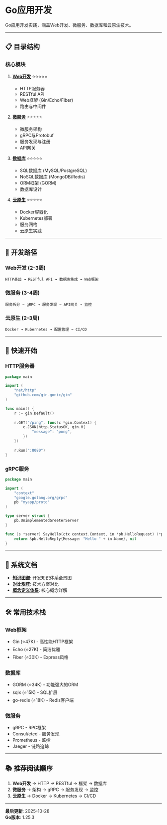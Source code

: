 # Go应用开发

Go应用开发实践，涵盖Web开发、微服务、数据库和云原生技术。

---

## 📋 目录结构

### 核心模块

1. **[Web开发](./web/README.md)** ⭐⭐⭐⭐⭐
   - HTTP服务器
   - RESTful API
   - Web框架 (Gin/Echo/Fiber)
   - 路由与中间件

2. **[微服务](./microservices/README.md)** ⭐⭐⭐⭐⭐
   - 微服务架构
   - gRPC与Protobuf
   - 服务发现与注册
   - API网关

3. **[数据库](./database/README.md)** ⭐⭐⭐⭐⭐
   - SQL数据库 (MySQL/PostgreSQL)
   - NoSQL数据库 (MongoDB/Redis)
   - ORM框架 (GORM)
   - 数据库设计

4. **[云原生](./cloud-native/README.md)** ⭐⭐⭐⭐⭐
   - Docker容器化
   - Kubernetes部署
   - 服务网格
   - 云原生实践

---

## 🎯 开发路径

### Web开发 (2-3周)
```
HTTP基础 → RESTful API → 数据库集成 → Web框架
```

### 微服务 (3-4周)
```
服务拆分 → gRPC → 服务发现 → API网关 → 监控
```

### 云原生 (2-3周)
```
Docker → Kubernetes → 配置管理 → CI/CD
```

---

## 🚀 快速开始

### HTTP服务器

```go
package main

import (
    "net/http"
    "github.com/gin-gonic/gin"
)

func main() {
    r := gin.Default()
    
    r.GET("/ping", func(c *gin.Context) {
        c.JSON(http.StatusOK, gin.H{
            "message": "pong",
        })
    })
    
    r.Run(":8080")
}
```

### gRPC服务

```go
package main

import (
    "context"
    "google.golang.org/grpc"
    pb "myapp/proto"
)

type server struct {
    pb.UnimplementedGreeterServer
}

func (s *server) SayHello(ctx context.Context, in *pb.HelloRequest) (*pb.HelloReply, error) {
    return &pb.HelloReply{Message: "Hello " + in.Name}, nil
}
```

---

## 📖 系统文档

- **[知识图谱](./00-知识图谱.md)**: 开发知识体系全景图
- **[对比矩阵](./00-对比矩阵.md)**: 技术方案对比
- **[概念定义体系](./00-概念定义体系.md)**: 核心概念详解

---

## 🛠️ 常用技术栈

### Web框架
- Gin (⭐47K) - 高性能HTTP框架
- Echo (⭐27K) - 简洁优雅
- Fiber (⭐30K) - Express风格

### 数据库
- GORM (⭐34K) - 功能强大的ORM
- sqlx (⭐15K) - SQL扩展
- go-redis (⭐18K) - Redis客户端

### 微服务
- gRPC - RPC框架
- Consul/etcd - 服务发现
- Prometheus - 监控
- Jaeger - 链路追踪

---

## 📚 推荐阅读顺序

1. **Web开发** → HTTP → RESTful → 框架 → 数据库
2. **微服务** → 架构 → gRPC → 服务发现 → 监控
3. **云原生** → Docker → Kubernetes → CI/CD

---

**最后更新**: 2025-10-28  
**Go版本**: 1.25.3

